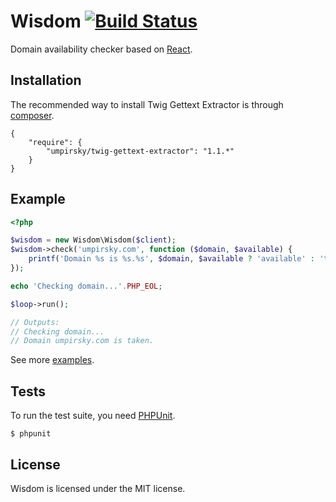 Wisdom [![Build Status](https://secure.travis-ci.org/umpirsky/whisdom.png?branch=master)](http://travis-ci.org/umpirsky/whisdom)
======

Domain availability checker based on [React](http://nodephp.org).

## Installation

The recommended way to install Twig Gettext Extractor is through
[composer](http://getcomposer.org).

    {
        "require": {
            "umpirsky/twig-gettext-extractor": "1.1.*"
        }
    }

## Example

```php
<?php

$wisdom = new Wisdom\Wisdom($client);
$wisdom->check('umpirsky.com', function ($domain, $available) {
    printf('Domain %s is %s.%s', $domain, $available ? 'available' : 'taken', PHP_EOL);
});

echo 'Checking domain...'.PHP_EOL;

$loop->run();

// Outputs:
// Checking domain...
// Domain umpirsky.com is taken.
```

See more [examples](https://github.com/umpirsky/wisdom/tree/master/examples).

## Tests

To run the test suite, you need [PHPUnit](https://github.com/sebastianbergmann/phpunit).

    $ phpunit

## License

Wisdom is licensed under the MIT license.
